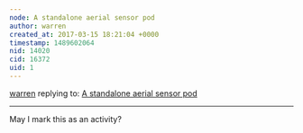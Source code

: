 ```yaml
---
node: A standalone aerial sensor pod
author: warren
created_at: 2017-03-15 18:21:04 +0000
timestamp: 1489602064
nid: 14020
cid: 16372
uid: 1
---
```




[warren](../profile/warren) replying to: [A standalone aerial sensor pod](../notes/cfastie/03-15-2017/a-standalone-aerial-sensor-pod)

----
May I mark this as an activity?